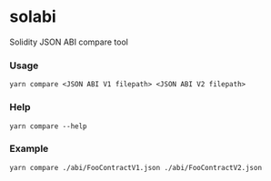 # solabi

Solidity JSON ABI compare tool

### Usage 

```shell
yarn compare <JSON ABI V1 filepath> <JSON ABI V2 filepath>
```

### Help

```shell
yarn compare --help
```

### Example

```shell
yarn compare ./abi/FooContractV1.json ./abi/FooContractV2.json
```
